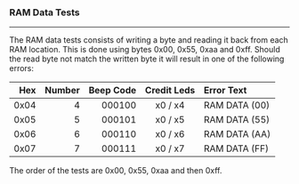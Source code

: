 ### RAM Data Tests
---

The RAM data tests consists of writing a byte and reading it back from each
RAM location.  This is done using bytes 0x00, 0x55, 0xaa and 0xff.  Should the
read byte not match the written byte it will result in one of the following
errors:

|  Hex  | Number | Beep Code |  Credit Leds  | Error Text |
| ----: | -----: | --------: | :-----------: | :--------- |
|  0x04 |      4 |    000100 |       x0 / x4 | RAM DATA (00) |
|  0x05 |      5 |    000101 |       x0 / x5 | RAM DATA (55) |
|  0x06 |      6 |    000110 |       x0 / x6 | RAM DATA (AA) |
|  0x07 |      7 |    000111 |       x0 / x7 | RAM DATA (FF) |

The order of the tests are 0x00, 0x55, 0xaa and then 0xff.
